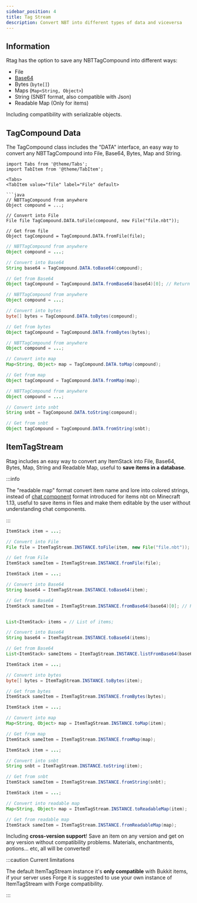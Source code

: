 ```yaml
---
sidebar_position: 4
title: Tag Stream
description: Convert NBT into different types of data and viceversa
---
```


## Information

Rtag has the option to save any NBTTagCompound into different ways:

* File
* [Base64](https://en.wikipedia.org/wiki/Base64)
* Bytes (`byte[]`)
* Maps (`Map<String, Object>`)
* String (SNBT format, also compatible with Json)
* Readable Map (Only for items)

Including compatibility with serializable objects.

## TagCompound Data

The TagCompound class includes the "DATA" interface, an easy way to convert any NBTTagCompound into File, Base64, Bytes, Map and String.

```mdx-code-block
import Tabs from '@theme/Tabs';
import TabItem from '@theme/TabItem';

<Tabs>
<TabItem value="file" label="File" default>

```java
// NBTTagCompound from anywhere
Object compound = ...;

// Convert into File
File file TagCompound.DATA.toFile(compound, new File("file.nbt"));

// Get from file
Object tagCompound = TagCompound.DATA.fromFile(file);
```

</TabItem>
<TabItem value="base64" label="Base64">

```java
// NBTTagCompound from anywhere
Object compound = ...;

// Convert into Base64
String base64 = TagCompound.DATA.toBase64(compound);

// Get from Base64
Object tagCompound = TagCompound.DATA.fromBase64(base64)[0]; // Return array
```

</TabItem>
<TabItem value="bytes" label="Bytes">

```java
// NBTTagCompound from anywhere
Object compound = ...;

// Convert into bytes
byte[] bytes = TagCompound.DATA.toBytes(compound);

// Get from bytes
Object tagCompound = TagCompound.DATA.fromBytes(bytes);
```

</TabItem>
<TabItem value="map" label="Map">

```java
// NBTTagCompound from anywhere
Object compound = ...;

// Convert into map
Map<String, Object> map = TagCompound.DATA.toMap(compound);

// Get from map
Object tagCompound = TagCompound.DATA.fromMap(map);
```

</TabItem>
<TabItem value="string" label="String">

```java
// NBTTagCompound from anywhere
Object compound = ...;

// Convert into snbt
String snbt = TagCompound.DATA.toString(compound);

// Get from snbt
Object tagCompound = TagCompound.DATA.fromString(snbt);
```

</TabItem>
</Tabs>

## ItemTagStream

Rtag includes an easy way to convert any ItemStack into File, Base64, Bytes, Map, String and Readable Map, useful to **save items in a database**.

:::info

The "readable map" format convert item name and lore into colored strings, instead of [chat component](feature/chat-component.md) format introduced for items nbt on Minecraft 1.13, useful to save items in files and make them editable by the user without understanding chat components.

:::

<Tabs>
<TabItem value="file" label="File" default>

```java
ItemStack item = ...;

// Convert into File
File file = ItemTagStream.INSTANCE.toFile(item, new File("file.nbt"));

// Get from File
ItemStack sameItem = ItemTagStream.INSTANCE.fromFile(file);
```

</TabItem>
<TabItem value="base64" label="Base64">

```java
ItemStack item = ...;

// Convert into Base64
String base64 = ItemTagStream.INSTANCE.toBase64(item);

// Get from Base64
ItemStack sameItem = ItemTagStream.INSTANCE.fromBase64(base64)[0]; // Return array


List<ItemStack> items = // List of items;

// Convert into Base64
String base64 = ItemTagStream.INSTANCE.toBase64(items);

// Get from Base64
List<ItemStack> sameItems = ItemTagStream.INSTANCE.listFromBase64(base64);
```

</TabItem>
<TabItem value="bytes" label="Bytes">

```java
ItemStack item = ...;

// Convert into bytes
byte[] bytes = ItemTagStream.INSTANCE.toBytes(item);

// Get from bytes
ItemStack sameItem = ItemTagStream.INSTANCE.fromBytes(bytes);
```

</TabItem>
<TabItem value="map" label="Map">

```java
ItemStack item = ...;

// Convert into map
Map<String, Object> map = ItemTagStream.INSTANCE.toMap(item);

// Get from map
ItemStack sameItem = ItemTagStream.INSTANCE.fromMap(map);
```

</TabItem>
<TabItem value="string" label="String">

```java
ItemStack item = ...;

// Convert into snbt
String snbt = ItemTagStream.INSTANCE.toString(item);

// Get from snbt
ItemStack sameItem = ItemTagStream.INSTANCE.fromString(snbt);
```

</TabItem>
<TabItem value="readable" label="Readable">

```java
ItemStack item = ...;

// Convert into readable map
Map<String, Object> map = ItemTagStream.INSTANCE.toReadableMap(item);

// Get from readable map
ItemStack sameItem = ItemTagStream.INSTANCE.fromReadableMap(map);
```

</TabItem>
</Tabs>

Including **cross-version support**! Save an item on any version and get on any version without compatibility problems. Materials, enchantments, potions... etc, all will be converted!

:::caution Current limitations

The default ItemTagStream instance it's **only compatible** with Bukkit items, if your server uses Forge it is suggested to use your own instance of ItemTagStream with Forge compatibility.

:::